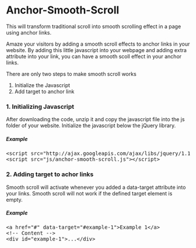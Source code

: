 Anchor-Smooth-Scroll
====================

This will transform traditional scroll into smooth scrolling effect in a page using anchor links.

<p>Amaze your visitors by adding a smooth scroll effects to anchor links in your website. By adding this little javascript into your webpage and adding extra attribute into your link, you can have a smooth scoll effect in your anchor links.</p>

There are only two steps to make smooth scroll works
<ol>
<li>Initialize the Javascript</li>
<li>Add target to anchor link</li>
</ol>

<h3>1. Initializing Javascript</h3>
<p>After downloading the code, unzip it and copy the javascript file into the js folder of your website. Initialize the javascript below the jQuery library.</p>

<h5>Example</h5>
<pre>
&lt;script src="http://ajax.googleapis.com/ajax/libs/jquery/1.11.1/jquery.min.js"&gt;&lt;/script&gt;
&lt;script src="js/anchor-smooth-scroll.js"&gt;&lt;/script&gt;
</pre>

<h3>2. Adding target to achor links</h3>
<p>Smooth scroll will activate whenever you added a data-target attribute into your links. Smooth scroll will not work if the defined target element is empty.</p>

<h5>Example</h5>
<pre>
&lt;a href="#" data-target="#example-1"&gt;Example 1&lt;/a&gt;
&lt;!-- Content --&gt;
&lt;div id="example-1"&gt;...&lt;/div&gt;
</pre>

